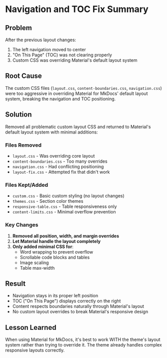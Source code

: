 # Navigation and TOC Fix Summary

## Problem
After the previous layout changes:
1. The left navigation moved to center
2. "On This Page" (TOC) was not clearing properly
3. Custom CSS was overriding Material's default layout system

## Root Cause
The custom CSS files (`layout.css`, `content-boundaries.css`, `navigation.css`) were too aggressive in overriding Material for MkDocs' default layout system, breaking the navigation and TOC positioning.

## Solution
Removed all problematic custom layout CSS and returned to Material's default layout system with minimal additions:

### Files Removed
- `layout.css` - Was overriding core layout
- `content-boundaries.css` - Too many overrides
- `navigation.css` - Had conflicting positioning
- `layout-fix.css` - Attempted fix that didn't work

### Files Kept/Added
- `custom.css` - Basic custom styling (no layout changes)
- `themes.css` - Section color themes
- `responsive-table.css` - Table responsiveness only
- `content-limits.css` - Minimal overflow prevention

### Key Changes
1. **Removed all position, width, and margin overrides**
2. **Let Material handle the layout completely**
3. **Only added minimal CSS for**:
   - Word wrapping to prevent overflow
   - Scrollable code blocks and tables
   - Image scaling
   - Table max-width

## Result
- Navigation stays in its proper left position
- TOC ("On This Page") displays correctly on the right
- Content respects boundaries naturally through Material's layout
- No custom layout overrides to break Material's responsive design

## Lesson Learned
When using Material for MkDocs, it's best to work WITH the theme's layout system rather than trying to override it. The theme already handles complex responsive layouts correctly.